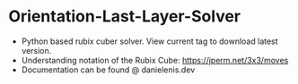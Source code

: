 # Orientation-Last-Layer-Solver
 - Python based rubix cuber solver. View current tag to download latest version.
 - Understanding notation of the Rubix Cube: https://jperm.net/3x3/moves
 - Documentation can be found @ danielenis.dev
